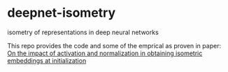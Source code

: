 # deepnet-isometry
isometry of representations in deep neural networks

This repo provides the code and some of the emprical as proven in paper: [On the impact of activation and normalization in obtaining isometric embeddings at initialization
](https://arxiv.org/abs/2305.18399)
